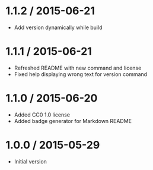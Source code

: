 
1.1.2 / 2015-06-21
==================

  * Add version dynamically while build

1.1.1 / 2015-06-21
==================

  * Refreshed README with new command and license
  * Fixed help displaying wrong text for version command

1.1.0 / 2015-06-20
==================

  * Added CC0 1.0 license
  * Added badge generator for Markdown README

1.0.0 / 2015-05-29
==================

* Initial version

